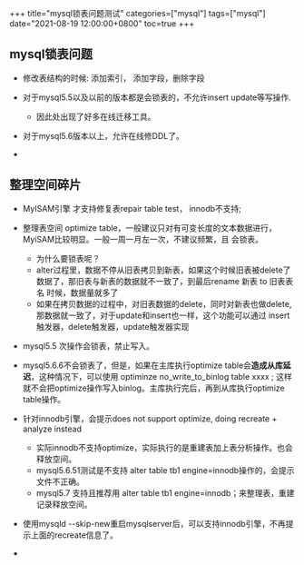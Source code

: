 +++
title="mysql锁表问题测试"
categories=["mysql"]
tags=["mysql"] 
date="2021-08-19 12:00:00+0800"
toc=true
+++


## mysql锁表问题

- 修改表结构的时候: 添加索引， 添加字段，删除字段 

- 对于mysql5.5以及以前的版本都是会锁表的，不允许insert update等写操作.
  - 因此处出现了好多在线迁移工具。

- 对于mysql5.6版本以上，允许在线修DDL了。

- 

## 整理空间碎片

- MyISAM引擎 才支持修复表repair table test， innodb不支持;
- 整理表空间 optimize table，一般建议只对有可变长度的文本数据进行，MyiSAM比较明显。一般一周一月左一次，不建议频繁，且 会锁表。
  - 为什么要锁表呢？
  - alter过程里，数据不停从旧表拷贝到新表，如果这个时候旧表被delete了数据了，那旧表与新表的数据就不一致了，到最后rename 新表 to 旧表表名 时候，数据量就多了
  - 如果在拷贝数据的过程中，对旧表数据的delete，同时对新表也做delete,那数据就一致了，对于update和insert也一样，这个功能可以通过 insert触发器，delete触发器，update触发器实现

- mysql5.5 次操作会锁表，禁止写入。
- mysql5.6.6不会锁表了，但是，如果在主库执行optimize table会**造成从库延迟**，这种情况下，可以使用 optiminze no_write_to_binlog table xxxx ; 这样就不会把optimize操作写入binlog。主库执行完后，再到从库执行optimize table操作。

- 针对innodb引擎，会提示does not support optimize, doing recreate + analyze  instead
  - 实际innodb不支持optimize，实际执行的是重建表加上表分析操作。也会释放空间。
  - mysql5.6.51测试是不支持 alter table tb1 engine=innodb操作的，会提示文件不正确。
  - mysql5.7 支持且推荐用 alter table tb1 engine=innodb；来整理表，重建记录释放空间。
- 使用mysqld --skip-new重启mysqlserver后，可以支持innodb引擎，不再提示上面的recreate信息了。
- 